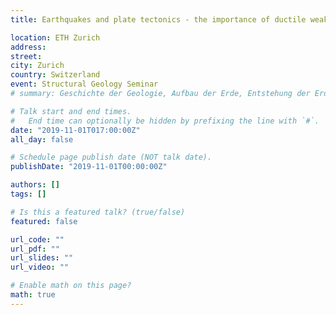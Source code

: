 ```yaml
---
title: Earthquakes and plate tectonics - the importance of ductile weakening mechanisms

location: ETH Zurich
address:
street: 
city: Zurich
country: Switzerland
event: Structural Geology Seminar
# summary: Geschichte der Geologie, Aufbau der Erde, Entstehung der Erde

# Talk start and end times.
#   End time can optionally be hidden by prefixing the line with `#`.
date: "2019-11-01T017:00:00Z"
all_day: false

# Schedule page publish date (NOT talk date).
publishDate: "2019-11-01T00:00:00Z"

authors: []
tags: []

# Is this a featured talk? (true/false)
featured: false

url_code: ""
url_pdf: ""
url_slides: ""
url_video: ""

# Enable math on this page?
math: true
---
```

